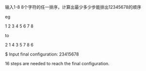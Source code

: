 输入1-8 8个字符的任一排序，计算出最少多少步能排出12345678的顺序

eg

1 2 3
4 5 6
7 8

 to

2 1 4
3 5 7
8 6
 
 
 


$ Input final configuration: 23415678

16 steps are needed to reach the final configuration.
